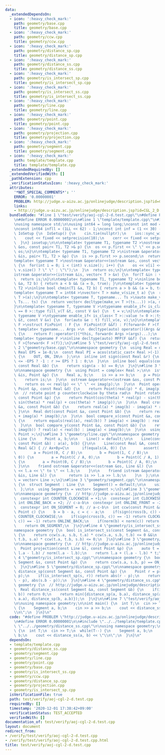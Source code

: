 ```yaml
---
data:
  _extendedDependsOn:
  - icon: ':heavy_check_mark:'
    path: geometry/base.cpp
    title: geometry/base.cpp
  - icon: ':heavy_check_mark:'
    path: geometry/ccw.cpp
    title: geometry/ccw.cpp
  - icon: ':heavy_check_mark:'
    path: geometry/distance_sp.cpp
    title: geometry/distance_sp.cpp
  - icon: ':heavy_check_mark:'
    path: geometry/distance_ss.cpp
    title: geometry/distance_ss.cpp
  - icon: ':heavy_check_mark:'
    path: geometry/is_intersect_sp.cpp
    title: geometry/is_intersect_sp.cpp
  - icon: ':heavy_check_mark:'
    path: geometry/is_intersect_ss.cpp
    title: geometry/is_intersect_ss.cpp
  - icon: ':heavy_check_mark:'
    path: geometry/line.cpp
    title: geometry/line.cpp
  - icon: ':heavy_check_mark:'
    path: geometry/point.cpp
    title: geometry/point.cpp
  - icon: ':heavy_check_mark:'
    path: geometry/projection.cpp
    title: geometry/projection.cpp
  - icon: ':heavy_check_mark:'
    path: geometry/segment.cpp
    title: geometry/segment.cpp
  - icon: ':heavy_check_mark:'
    path: template/template.cpp
    title: template/template.cpp
  _extendedRequiredBy: []
  _extendedVerifiedWith: []
  _pathExtension: cpp
  _verificationStatusIcon: ':heavy_check_mark:'
  attributes:
    '*NOT_SPECIAL_COMMENTS*': ''
    ERROR: '0.00000001'
    PROBLEM: http://judge.u-aizu.ac.jp/onlinejudge/description.jsp?id=CGL_2_D
    links:
    - http://judge.u-aizu.ac.jp/onlinejudge/description.jsp?id=CGL_2_D
  bundledCode: "#line 1 \"test/verify/aoj-cgl-2-d.test.cpp\"\n#define PROBLEM \"http://judge.u-aizu.ac.jp/onlinejudge/description.jsp?id=CGL_2_D\"\
    \n#define ERROR 0.00000001\n\n#line 1 \"template/template.cpp\"\n#include<bits/stdc++.h>\n\
    \nusing namespace std;\n\nusing int64 = long long;\nconst int mod = 1e9 + 7;\n\
    \nconst int64 infll = (1LL << 62) - 1;\nconst int inf = (1 << 30) - 1;\n\nstruct\
    \ IoSetup {\n  IoSetup() {\n    cin.tie(nullptr);\n    ios::sync_with_stdio(false);\n\
    \    cout << fixed << setprecision(10);\n    cerr << fixed << setprecision(10);\n\
    \  }\n} iosetup;\n\n\ntemplate< typename T1, typename T2 >\nostream &operator<<(ostream\
    \ &os, const pair< T1, T2 >& p) {\n  os << p.first << \" \" << p.second;\n  return\
    \ os;\n}\n\ntemplate< typename T1, typename T2 >\nistream &operator>>(istream\
    \ &is, pair< T1, T2 > &p) {\n  is >> p.first >> p.second;\n  return is;\n}\n\n\
    template< typename T >\nostream &operator<<(ostream &os, const vector< T > &v)\
    \ {\n  for(int i = 0; i < (int) v.size(); i++) {\n    os << v[i] << (i + 1 !=\
    \ v.size() ? \" \" : \"\");\n  }\n  return os;\n}\n\ntemplate< typename T >\n\
    istream &operator>>(istream &is, vector< T > &v) {\n  for(T &in : v) is >> in;\n\
    \  return is;\n}\n\ntemplate< typename T1, typename T2 >\ninline bool chmax(T1\
    \ &a, T2 b) { return a < b && (a = b, true); }\n\ntemplate< typename T1, typename\
    \ T2 >\ninline bool chmin(T1 &a, T2 b) { return a > b && (a = b, true); }\n\n\
    template< typename T = int64 >\nvector< T > make_v(size_t a) {\n  return vector<\
    \ T >(a);\n}\n\ntemplate< typename T, typename... Ts >\nauto make_v(size_t a,\
    \ Ts... ts) {\n  return vector< decltype(make_v< T >(ts...)) >(a, make_v< T >(ts...));\n\
    }\n\ntemplate< typename T, typename V >\ntypename enable_if< is_class< T >::value\
    \ == 0 >::type fill_v(T &t, const V &v) {\n  t = v;\n}\n\ntemplate< typename T,\
    \ typename V >\ntypename enable_if< is_class< T >::value != 0 >::type fill_v(T\
    \ &t, const V &v) {\n  for(auto &e : t) fill_v(e, v);\n}\n\ntemplate< typename\
    \ F >\nstruct FixPoint : F {\n  FixPoint(F &&f) : F(forward< F >(f)) {}\n \n \
    \ template< typename... Args >\n  decltype(auto) operator()(Args &&... args) const\
    \ {\n    return F::operator()(*this, forward< Args >(args)...);\n  }\n};\n \n\
    template< typename F >\ninline decltype(auto) MFP(F &&f) {\n  return FixPoint<\
    \ F >{forward< F >(f)};\n}\n#line 5 \"test/verify/aoj-cgl-2-d.test.cpp\"\n\n#line\
    \ 2 \"geometry/base.cpp\"\n\nnamespace geometry {\n  using Real = double;\n  const\
    \ Real EPS = 1e-8;\n  const Real PI = acos(static_cast< Real >(-1));\n\n  enum\
    \ {\n    OUT, ON, IN\n  };\n\n  inline int sign(const Real &r) {\n    return r\
    \ <= -EPS ? -1 : r >= EPS ? 1 : 0;\n  }\n\n  inline bool equals(const Real &a,\
    \ const Real &b) {\n    return sign(a - b) == 0;\n  }\n}\n#line 3 \"geometry/point.cpp\"\
    \n\nnamespace geometry {\n  using Point = complex< Real >;\n\n  istream &operator>>(istream\
    \ &is, Point &p) {\n    Real a, b;\n    is >> a >> b;\n    p = Point(a, b);\n\
    \    return is;\n  }\n\n  ostream &operator<<(ostream &os, const Point &p) {\n\
    \    return os << real(p) << \" \" << imag(p);\n  }\n\n  Point operator*(const\
    \ Point &p, const Real &d) {\n    return Point(real(p) * d, imag(p) * d);\n  }\n\
    \n  // rotate point p counterclockwise by theta rad\n  Point rotate(Real theta,\
    \ const Point &p) {\n    return Point(cos(theta) * real(p) - sin(theta) * imag(p),\
    \ sin(theta) * real(p) + cos(theta) * imag(p));\n  }\n\n  Real cross(const Point\
    \ &a, const Point &b) {\n    return real(a) * imag(b) - imag(a) * real(b);\n \
    \ }\n\n  Real dot(const Point &a, const Point &b) {\n    return real(a) * real(b)\
    \ + imag(a) * imag(b);\n  }\n\n  bool compare_x(const Point &a, const Point &b)\
    \ {\n    return equals(real(a), real(b)) ? imag(a) < imag(b) : real(a) < real(b);\n\
    \  }\n\n  bool compare_y(const Point &a, const Point &b) {\n    return equals(imag(a),\
    \ imag(b)) ? real(a) < real(b) : imag(a) < imag(b);\n  }\n\n  using Points = vector<\
    \ Point >;\n}\n#line 3 \"geometry/line.cpp\"\n\nnamespace geometry {\n  struct\
    \ Line {\n    Point a, b;\n\n    Line() = default;\n\n    Line(const Point &a,\
    \ const Point &b) : a(a), b(b) {}\n\n    Line(const Real &A, const Real &B, const\
    \ Real &C) { // Ax+By=C\n      if(equals(A, 0)) {\n        assert(!equals(B, 0));\n\
    \        a = Point(0, C / B);\n        b = Point(1, C / B);\n      } else if(equals(B,\
    \ 0)) {\n        a = Point(C / A, 0);\n        b = Point(C / A, 1);\n      } else\
    \ {\n        a = Point(0, C / B);\n        b = Point(C / A, 0);\n      }\n   \
    \ }\n\n    friend ostream &operator<<(ostream &os, Line &l) {\n      return os\
    \ << l.a << \" to \" << l.b;\n    }\n\n    friend istream &operator>>(istream\
    \ &is, Line &l) {\n      return is >> l.a >> l.b;\n    }\n  };\n\n  using Lines\
    \ = vector< Line >;\n}\n#line 3 \"geometry/segment.cpp\"\n\nnamespace geometry\
    \ {\n  struct Segment : Line {\n    Segment() = default;\n\n    using Line::Line;\n\
    \  };\n\n  using Segments = vector< Segment >;\n}\n#line 3 \"geometry/ccw.cpp\"\
    \n\nnamespace geometry {\n  // http://judge.u-aizu.ac.jp/onlinejudge/description.jsp?id=CGL_1_C\n\
    \  constexpr int COUNTER_CLOCKWISE = +1;\n  constexpr int CLOCKWISE = -1;\n  constexpr\
    \ int ONLINE_BACK = +2; // c-a-b\n  constexpr int ONLINE_FRONT = -2; // a-b-c\n\
    \  constexpr int ON_SEGMENT = 0; // a-c-b\n  int ccw(const Point &a, Point b,\
    \ Point c) {\n    b = b - a, c = c - a;\n    if(sign(cross(b, c)) == +1) return\
    \ COUNTER_CLOCKWISE;\n    if(sign(cross(b, c)) == -1) return CLOCKWISE;\n    if(sign(dot(b,\
    \ c)) == -1) return ONLINE_BACK;\n    if(norm(b) < norm(c)) return ONLINE_FRONT;\n\
    \    return ON_SEGMENT;\n  }\n}\n#line 4 \"geometry/is_intersect_ss.cpp\"\n\n\n\
    namespace geometry {\n  bool is_intersect_ss(const Segment &s, const Segment &t)\
    \ {\n    return ccw(s.a, s.b, t.a) * ccw(s.a, s.b, t.b) <= 0 &&\n           ccw(t.a,\
    \ t.b, s.a) * ccw(t.a, t.b, s.b) <= 0;\n  }\n}\n#line 3 \"geometry/projection.cpp\"\
    \n\nnamespace geometry {\n  // http://judge.u-aizu.ac.jp/onlinejudge/description.jsp?id=CGL_1_A\n\
    \  Point projection(const Line &l, const Point &p) {\n    auto t = dot(p - l.a,\
    \ l.a - l.b) / norm(l.a - l.b);\n    return l.a + (l.a - l.b) * t;\n  }\n}\n#line\
    \ 4 \"geometry/is_intersect_sp.cpp\"\n\nnamespace geometry {\n  bool is_intersect_sp(const\
    \ Segment &s, const Point &p) {\n    return ccw(s.a, s.b, p) == ON_SEGMENT;\n\
    \  }\n}\n#line 5 \"geometry/distance_sp.cpp\"\n\nnamespace geometry {\n  Real\
    \ distance_sp(const Segment &s, const Point &p) {\n    Point r = projection(s,\
    \ p);\n    if(is_intersect_sp(s, r)) return abs(r - p);\n    return min(abs(s.a\
    \ - p), abs(s.b - p));\n  }\n}\n#line 4 \"geometry/distance_ss.cpp\"\n\nnamespace\
    \ geometry {\n  // http://judge.u-aizu.ac.jp/onlinejudge/description.jsp?id=CGL_2_D\n\
    \  Real distance_ss(const Segment &a, const Segment &b) {\n    if(is_intersect_ss(a,\
    \ b)) return 0;\n    return min({distance_sp(a, b.a), distance_sp(a, b.b), distance_sp(b,\
    \ a.a), distance_sp(b, a.b)});\n  }\n}\n\n#line 7 \"test/verify/aoj-cgl-2-d.test.cpp\"\
    \n\nusing namespace geometry;\n\nint main() {\n  int T;\n  cin >> T;\n  while(T--)\
    \ {\n    Segment a, b;\n    cin >> a >> b;\n    cout << distance_ss(a, b) << \"\
    \\n\";\n  }\n}\n"
  code: "#define PROBLEM \"http://judge.u-aizu.ac.jp/onlinejudge/description.jsp?id=CGL_2_D\"\
    \n#define ERROR 0.00000001\n\n#include \"../../template/template.cpp\"\n\n#include\
    \ \"../../geometry/distance_ss.cpp\"\n\nusing namespace geometry;\n\nint main()\
    \ {\n  int T;\n  cin >> T;\n  while(T--) {\n    Segment a, b;\n    cin >> a >>\
    \ b;\n    cout << distance_ss(a, b) << \"\\n\";\n  }\n}\n"
  dependsOn:
  - template/template.cpp
  - geometry/distance_ss.cpp
  - geometry/segment.cpp
  - geometry/line.cpp
  - geometry/point.cpp
  - geometry/base.cpp
  - geometry/is_intersect_ss.cpp
  - geometry/ccw.cpp
  - geometry/distance_sp.cpp
  - geometry/projection.cpp
  - geometry/is_intersect_sp.cpp
  isVerificationFile: true
  path: test/verify/aoj-cgl-2-d.test.cpp
  requiredBy: []
  timestamp: '2020-12-01 17:38:42+09:00'
  verificationStatus: TEST_ACCEPTED
  verifiedWith: []
documentation_of: test/verify/aoj-cgl-2-d.test.cpp
layout: document
redirect_from:
- /verify/test/verify/aoj-cgl-2-d.test.cpp
- /verify/test/verify/aoj-cgl-2-d.test.cpp.html
title: test/verify/aoj-cgl-2-d.test.cpp
---
```

